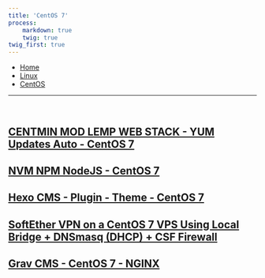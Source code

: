 ```yaml
---
title: 'CentOS 7'
process:
    markdown: true
    twig: true
twig_first: true
---
```


<nav class="breadcrumb is-medium" aria-label="breadcrumbs">
  <ul>
    <li><a href="/"><span class="icon is-small"><i class="fa fa-home"></i></span>Home<span></span></a></li>
    <li><a href="/linux"><span class="icon is-small"><i class="fa fa-linux"></i></span><span>Linux</span></a></li>
    <li><a href="#"></i></span><span>CentOS</span></a></li>
  </ul>
</nav>

---

<!--
<div class="row flex-just-center">
    <div class="carousel square-bullets" data-width="711" data-height="300" data-role="carousel" data-direction="right">
        <div class="slide"><img src="/user/themes/tikva/images/nginxlogo.png" data-role="fitImage" data-format="fill"></div>
        <div class="slide"><img src="/user/themes/tikva/images/centminmod.png" data-role="fitImage" data-format="fill"></div>
        <div class="slide"><img src="/user/themes/tikva/images/3.jpg" data-role="fitImage" data-format="fill"></div>
        <div class="slide"><img src="/user/themes/tikva/images/4.jpg" data-role="fitImage" data-format="fill"></div>
    </div>
 </div>
 -->

</br>

## [CENTMIN MOD LEMP WEB STACK - YUM Updates Auto - CentOS 7](/linux/centos/centmin-mod-lemp-web-stack-yum-updates-auto-centos-7)
## [NVM NPM NodeJS - CentOS 7](/linux/centos/nvm-npm-nodejs-centos-7)
## [Hexo CMS - Plugin - Theme - CentOS 7](/linux/centos/hexo-cms-plugin-theme-centos-7)
## [SoftEther VPN on a CentOS 7 VPS Using Local Bridge + DNSmasq (DHCP) + CSF Firewall](/linux/centos/softether-vpn-on-a-centos-7-vps-using-local-bridge-dnsmasq)
<!-- ## [Nginx - GIT Deploy & Auto Pull PHP - CentOS 7](/linux-centos/PART-IV.-Nginx-GIT-Deploy-&-Auto-Pull-PHP-Hexo/)  -->
## [Grav CMS - CentOS 7 - NGINX](/linux/centos/grav-cms-centos-7-nginx)


